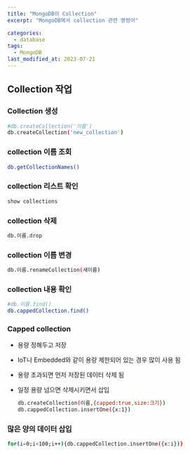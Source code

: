 ```yaml
---
title: "MongoDB의 Collection"
excerpt: "MongoDB에서 collection 관련 명령어"

categories:
  - database
tags:
  - MongoDB
last_modified_at: 2023-07-21
---
```


## Collection 작업

### Collection 생성

```bash
#db.createCollection('이름')
db.createCollection('new_collection')
```

### collection 이름 조회

```bash
db.getCollectionNames()
```

### collection 리스트 확인

```bash
show collections
```

### collection 삭제

```bash
db.이름.drop
```

### collection 이름 변경

```bash
db.이름.renameCollection(새이름)
```

### collection 내용 확인

```bash
#db.이름.find()
db.cappedCollection.find()
```

### Capped collection

- 용량 정해두고 저장
- IoT나 Embedded와 같이 용량 제한되어 있는 경우 많이 사용 됨
- 용량 초과되면 먼저 저장된 데이터 삭제 됨
- 일정 용량 넘으면 삭제시키면서 삽입
    
    ```bash
    db.createCollection(이름,{capped:true,size:크기})
    db.cappedCollection.insertOne({x:1})
    ```
    

### 많은 양의 데이터 삽입

```bash
for(i=0;i<100;i++){db.cappedCollection.insertOne({x:i})}
```